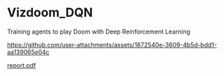 # Vizdoom_DQN

Training agents to play Doom with Deep Reinforcement Learning

https://github.com/user-attachments/assets/1872540e-3609-4b5d-bdd1-aa139065e04c

[report.pdf](https://github.com/user-attachments/files/19786331/report.pdf)
